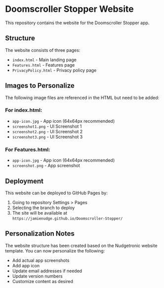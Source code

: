 # Doomscroller Stopper Website

This repository contains the website for the Doomscroller Stopper app.

## Structure

The website consists of three pages:
- `index.html` - Main landing page
- `Features.html` - Features page
- `PrivacyPolicy.html` - Privacy policy page

## Images to Personalize

The following image files are referenced in the HTML but need to be added:

### For index.html:
- `app-icon.jpg` - App icon (64x64px recommended)
- `screenshot1.png` - UI Screenshot 1
- `screenshot2.png` - UI Screenshot 2  
- `screenshot3.png` - UI Screenshot 3

### For Features.html:
- `app-icon.jpg` - App icon (64x64px recommended)
- `screenshot.png` - App screenshot

## Deployment

This website can be deployed to GitHub Pages by:
1. Going to repository Settings > Pages
2. Selecting the branch to deploy
3. The site will be available at `https://jamienudge.github.io/Doomscroller-Stopper/`

## Personalization Notes

The website structure has been created based on the Nudgetronic website template. 
You can now personalize the following:
- Add actual app screenshots
- Add app icon
- Update email addresses if needed
- Update version numbers
- Customize content as desired
